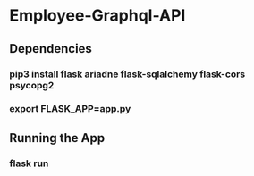 # Employee-Graphql-API

## Dependencies
### pip3 install flask ariadne flask-sqlalchemy flask-cors psycopg2
### export FLASK_APP=app.py

## Running the App
### flask run
